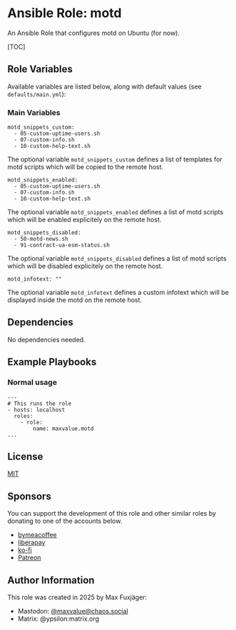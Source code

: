 # Ansible Role: motd

An Ansible Role that configures motd on Ubuntu (for now).

[TOC]

## Role Variables

Available variables are listed below, along with default values (see `defaults/main.yml`):

### Main Variables

    motd_snippets_custom:
      - 05-custom-uptime-users.sh
      - 07-custom-info.sh
      - 10-custom-help-text.sh

The optional variable `motd_snippets_custom` defines a list of templates for motd scripts which will be copied to the remote host.

    motd_snippets_enabled:
      - 05-custom-uptime-users.sh
      - 07-custom-info.sh
      - 10-custom-help-text.sh

The optional variable `motd_snippets_enabled` defines a list of motd scripts which will be enabled explicitely on the remote host.

    motd_snippets_disabled:
      - 50-motd-news.sh
      - 91-contract-ua-esm-status.sh

The optional variable `motd_snippets_disabled` defines a list of motd scripts which will be disabled explicitely on the remote host.

    motd_infotext: ""

The optional variable `motd_infotext` defines a custom infotext which will be displayed inside the motd on the remote host.

## Dependencies

No dependencies needed.

## Example Playbooks

### Normal usage

    ---
    # This runs the role
    - hosts: localhost
      roles:
        - role:
            name: maxvalue.motd
    ...

## License

[MIT](LICENSE.txt)

## Sponsors

You can support the development of this role and other similar roles by donating to one of the accounts below.

* [bymeacoffee](https://www.buymeacoffee.com/publicbetamax)
* [liberapay](https://de.liberapay.com/maxvalue/)
* [ko-fi](https://ko-fi.com/publicbetamax)
* [Patreon](patreon.com/publicbetamax)

## Author Information

This role was created in 2025 by Max Fuxjäger:

* Mastodon: [@maxvalue@chaos.social](https://chaos.social/@maxvalue)
* Matrix: @ypsilon:matrix.org

